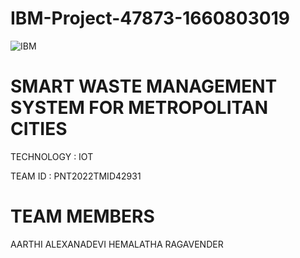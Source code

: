 # IBM-Project-47873-1660803019
![IBM](https://user-images.githubusercontent.com/114348319/202415056-6740e773-03b1-4176-9f0e-cbc027cf88e5.jpeg)


# SMART WASTE MANAGEMENT SYSTEM FOR METROPOLITAN CITIES


TECHNOLOGY : IOT


TEAM ID : PNT2022TMID42931

# TEAM MEMBERS
AARTHI
ALEXANADEVI
HEMALATHA
RAGAVENDER

